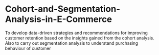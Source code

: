 # Cohort-and-Segmentation-Analysis-in-E-Commerce
To develop data-driven strategies and recommendations for improving customer retention based on the insights gained from the cohort analysis. Also to carry out segmentation analysis to understand purchasing behaviour of customer
